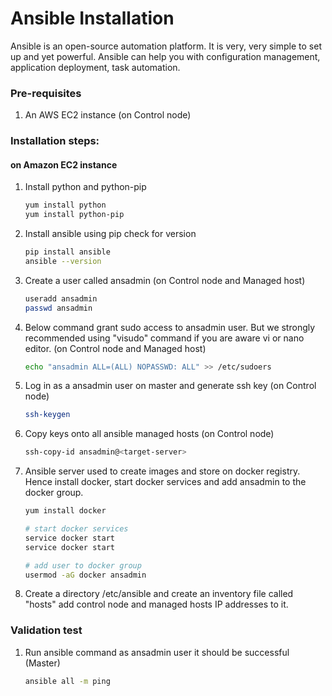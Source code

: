 # Ansible Installation

Ansible is an open-source automation platform. It is very, very simple to set up and yet powerful. Ansible can help you with configuration management, application deployment, task automation.

### Pre-requisites

1. An AWS EC2 instance (on Control node)

### Installation steps:
#### on Amazon EC2 instance

1. Install python and python-pip
   ```sh
   yum install python
   yum install python-pip
   ```
2. Install ansible using pip check for version
    ```sh
    pip install ansible
    ansible --version
   ```
   
3. Create a user called ansadmin (on Control node and Managed host)  
   ```sh
   useradd ansadmin
   passwd ansadmin
   ```
4. Below command grant sudo access to ansadmin user. But we strongly recommended using "visudo" command if you are aware vi or nano editor.  (on Control node and Managed host)
   ```sh
   echo "ansadmin ALL=(ALL) NOPASSWD: ALL" >> /etc/sudoers
   ```
   
5. Log in as a ansadmin user on master and generate ssh key (on Control node)
   ```sh 
   ssh-keygen
   ```
6. Copy keys onto all ansible managed hosts (on Control node)
   ```sh 
   ssh-copy-id ansadmin@<target-server>
   ```

7. Ansible server used to create images and store on docker registry. Hence install docker, start docker services and add ansadmin to the docker group. 
   ```sh
   yum install docker
   
   # start docker services 
   service docker start
   service docker start 
   
   # add user to docker group 
   usermod -aG docker ansadmin

   ```
8. Create a directory /etc/ansible and create an inventory file called "hosts" add control node and managed hosts IP addresses to it. 
 
### Validation test

   
1. Run ansible command as ansadmin user it should be successful (Master)
   ```sh 
   ansible all -m ping
   ```
